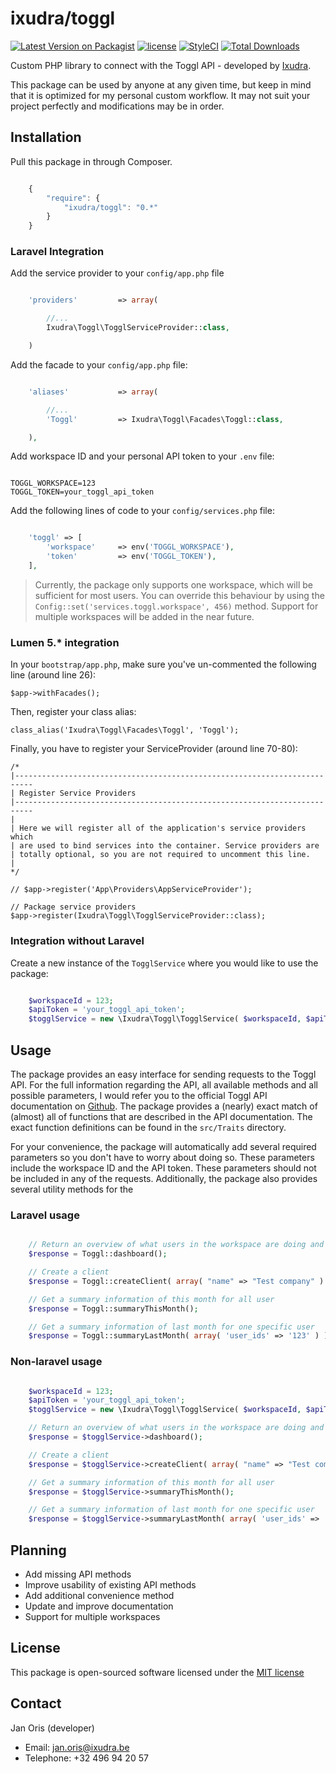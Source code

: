 ixudra/toggl
================

[![Latest Version on Packagist](https://img.shields.io/packagist/v/ixudra/toggl.svg?style=flat-square)](https://packagist.org/packages/ixudra/toggl)
[![license](https://img.shields.io/github/license/ixudra/toggl.svg)]()
[![StyleCI](https://styleci.io/repos/83850034/shield)](https://styleci.io/repos/83850034)
[![Total Downloads](https://img.shields.io/packagist/dt/ixudra/toggl.svg?style=flat-square)](https://packagist.org/packages/ixudra/toggl)

Custom PHP library to connect with the Toggl API - developed by [Ixudra](http://ixudra.be).

This package can be used by anyone at any given time, but keep in mind that it is optimized for my personal custom workflow. It may not suit your project perfectly and modifications may be in order.



## Installation

Pull this package in through Composer.

```js

    {
        "require": {
            "ixudra/toggl": "0.*"
        }
    }

```



### Laravel Integration

Add the service provider to your `config/app.php` file

```php

    'providers'         => array(

        //...
        Ixudra\Toggl\TogglServiceProvider::class,

    )

```

Add the facade to your `config/app.php` file:

```php

    'aliases'           => array(

        //...
        'Toggl'         => Ixudra\Toggl\Facades\Toggl::class,

    ),

```

Add workspace ID and your personal API token to your `.env` file:

```

TOGGL_WORKSPACE=123
TOGGL_TOKEN=your_toggl_api_token

```

Add the following lines of code to your `config/services.php` file:

```php

    'toggl' => [
        'workspace'     => env('TOGGL_WORKSPACE'),
        'token'         => env('TOGGL_TOKEN'),
    ],

```

 > Currently, the package only supports one workspace, which will be sufficient for most users. You can override this behaviour by using the `Config::set('services.toggl.workspace', 456)` method. Support for multiple workspaces will be added in the near future.


### Lumen 5.* integration

In your `bootstrap/app.php`, make sure you've un-commented the following line (around line 26):

```
$app->withFacades();
```

Then, register your class alias:
```
class_alias('Ixudra\Toggl\Facades\Toggl', 'Toggl');
```

Finally, you have to register your ServiceProvider (around line 70-80):

```
/*
|--------------------------------------------------------------------------
| Register Service Providers
|--------------------------------------------------------------------------
|
| Here we will register all of the application's service providers which
| are used to bind services into the container. Service providers are
| totally optional, so you are not required to uncomment this line.
|
*/

// $app->register('App\Providers\AppServiceProvider');

// Package service providers
$app->register(Ixudra\Toggl\TogglServiceProvider::class);
```


### Integration without Laravel

Create a new instance of the `TogglService` where you would like to use the package:

```php

    $workspaceId = 123;
    $apiToken = 'your_toggl_api_token';
    $togglService = new \Ixudra\Toggl\TogglService( $workspaceId, $apiToken );

```



## Usage

The package provides an easy interface for sending requests to the Toggl API. For the full information regarding the API,
all available methods and all possible parameters, I would refer you to the official Toggl API documentation on 
[Github](https://github.com/toggl/toggl_api_docs). The package provides a (nearly) exact match of (almost) all of functions 
that are described in the API documentation. The exact function definitions can be found in the `src/Traits` directory.

For your convenience, the package will automatically add several required parameters so you don't have to worry about 
doing so. These parameters include the workspace ID and the API token. These parameters should not be included in any
of the requests. Additionally, the package also provides several utility methods for the 


### Laravel usage

```php

    // Return an overview of what users in the workspace are doing and have been doing
    $response = Toggl::dashboard();

    // Create a client
    $response = Toggl::createClient( array( "name" => "Test company" ) ) );

    // Get a summary information of this month for all user 
    $response = Toggl::summaryThisMonth();

    // Get a summary information of last month for one specific user 
    $response = Toggl::summaryLastMonth( array( 'user_ids' => '123' ) ) );

```


### Non-laravel usage

```php

    $workspaceId = 123;
    $apiToken = 'your_toggl_api_token';
    $togglService = new \Ixudra\Toggl\TogglService( $workspaceId, $apiToken );

    // Return an overview of what users in the workspace are doing and have been doing
    $response = $togglService->dashboard();

    // Create a client
    $response = $togglService->createClient( array( "name" => "Test company" ) ) );

    // Get a summary information of this month for all user 
    $response = $togglService->summaryThisMonth();

    // Get a summary information of last month for one specific user 
    $response = $togglService->summaryLastMonth( array( 'user_ids' => '123' ) ) );

```




## Planning

- Add missing API methods
- Improve usability of existing API methods
- Add additional convenience method
- Update and improve documentation
- Support for multiple workspaces




## License

This package is open-sourced software licensed under the [MIT license](http://opensource.org/licenses/MIT)




## Contact

Jan Oris (developer)

- Email: jan.oris@ixudra.be
- Telephone: +32 496 94 20 57
